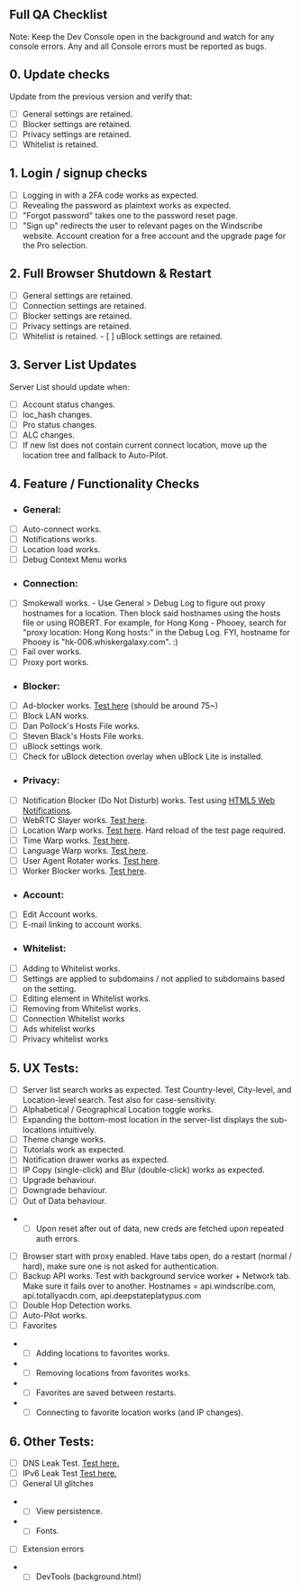 ## Full QA Checklist

Note: Keep the Dev Console open in the background and watch for any console errors. Any and all Console errors must be reported as bugs.

## 0. Update checks
Update from the previous version and verify that:
- [ ] General settings are retained.
- [ ] Blocker settings are retained.
- [ ] Privacy settings are retained.
- [ ] Whitelist is retained.

## 1. Login / signup checks
- [ ] Logging in with a 2FA code works as expected.
- [ ] Revealing the password as plaintext works as expected.
- [ ] "Forgot password" takes one to the password reset page.
- [ ] "Sign up" redirects the user to relevant pages on the Windscribe website. Account creation for a free account and the upgrade page for the Pro selection.
​
​
## 2. Full Browser Shutdown & Restart
- [ ] General settings are retained.
- [ ] Connection settings are retained.
- [ ] Blocker settings are retained.
- [ ] Privacy settings are retained.
- [ ] Whitelist is retained. 
​- [ ] uBlock settings are retained.
​
## 3. Server List Updates
Server List should update when:
- [ ] Account status changes.
- [ ] loc_hash changes.
- [ ] Pro status changes.
- [ ] ALC changes.
- [ ] If new list does not contain current connect location, move up the location tree and fallback to Auto-Pilot.
​
## 4. Feature / Functionality Checks
- ### General:
- [ ] Auto-connect works.
- [ ] Notifications works.
- [ ] Location load works.
- [ ] Debug Context Menu works

- ### Connection:
- [ ] Smokewall works. - Use General > Debug Log to figure out proxy hostnames for a location. Then block said hostnames using the hosts file or using ROBERT. For example, for Hong Kong - Phooey, search for "proxy location: Hong Kong hosts:" in the Debug Log. FYI, hostname for Phooey is "hk-006.whiskergalaxy.com". :)
- [ ] Fail over works.
- [ ] Proxy port works.

- ### Blocker:
- [ ] Ad-blocker works. [Test here](https://d3ward.github.io/toolz/adblock.html) (should be around 75~)
- [ ] Block LAN works.
- [ ] Dan Pollock's Hosts File works.
- [ ] Steven Black's Hosts File works.
- [ ] uBlock settings work.
- [ ] Check for uBlock detection overlay when uBlock Lite is installed.

- ### Privacy:
- [ ] Notification Blocker (Do Not Disturb) works. Test using [HTML5 Web Notifications](https://www.bennish.net/web-notifications.html).
- [ ] WebRTC Slayer works. [Test here](https://browserleaks.com/webrtc).
- [ ] Location Warp works. [Test here](https://browserleaks.com/geo). Hard reload of the test page required.
- [ ] Time Warp works. [Test here](https://browserleaks.com/javascript).
- [ ] Language Warp works. [Test here](https://browserleaks.com/javascript).
- [ ] User Agent Rotater works. [Test here](https://browserleaks.com/javascript).
- [ ] Worker Blocker works. [Test here](https://abrahamjuliot.github.io/creepjs/).
- ### Account:
- [ ] Edit Account works.
- [ ] E-mail linking to account works.
- ### Whitelist:
- [ ] Adding to Whitelist works.
- [ ] Settings are applied to subdomains / not applied to subdomains based on the setting.
- [ ] Editing element in Whitelist works.
- [ ] Removing from Whitelist works.
- [ ] Connection Whitelist works
- [ ] Ads whitelist works
- [ ] Privacy whitelist works
​
## 5. UX Tests:
- [ ] Server list search works as expected. Test Country-level, City-level, and Location-level search. Test also for case-sensitivity.
- [ ] Alphabetical / Geographical Location toggle works.
- [ ] Expanding the bottom-most location in the server-list displays the sub-locations intuitively.
- [ ] Theme change works.
- [ ] Tutorials work as expected.
- [ ] Notification drawer works as expected.
- [ ] IP Copy (single-click) and Blur (double-click) works as expected.
- [ ] Upgrade behaviour.
- [ ] Downgrade behaviour.
- [ ] Out of Data behaviour.
- - [ ] Upon reset after out of data, new creds are fetched upon repeated auth errors.
- [ ] Browser start with proxy enabled. Have tabs open, do a restart (normal / hard), make sure one is not asked for authentication.
- [ ] Backup API works. Test with background service worker + Network tab. Make sure it fails over to another. Hostnames = api.windscribe.com, api.totallyacdn.com, api.deepstateplatypus.com
- [ ] Double Hop Detection works.
- [ ] Auto-Pilot works.
- [ ] Favorites
- - [ ] Adding locations to favorites works.
- - [ ] Removing locations from favorites works.
- - [ ] Favorites are saved between restarts.
- - [ ] Connecting to favorite location works (and IP changes).
​
## 6. Other Tests:
- [ ] DNS Leak Test. [Test here.](https://www.ipleak.net/)
- [ ] IPv6 Leak Test [Test here.](https://test-ipv6.com/)
- [ ] General UI glitches
- - [ ] View persistence.
- - [ ] Fonts.
- [ ] Extension errors
- - [ ] DevTools (background.html)
